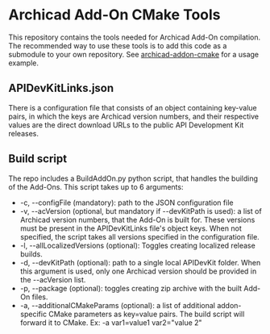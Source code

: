 # Archicad Add-On CMake Tools

This repository contains the tools needed for Archicad Add-On compilation. The recommended way to use these tools is to add this code as a submodule to your own repository. See [archicad-addon-cmake](https://github.com/GRAPHISOFT/archicad-addon-cmake) for a usage example.

## APIDevKitLinks.json

There is a configuration file that consists of an object containing key-value pairs, in which the keys are Archicad version numbers, and their respective values are the direct download URLs to the public API Development Kit releases.

## Build script

The repo includes a BuildAddOn.py python script, that handles the building of the Add-Ons. This script takes up to 6 arguments:

- -c, --configFile (mandatory): path to the JSON configuration file
- -v, --acVersion (optional, but mandatory if --devKitPath is used): a list of Archicad version numbers, that the Add-On is built for. These versions must be present in the APIDevKitLinks file's object keys. When not specified, the script takes all versions specified in the configuration file.
- -l, --allLocalizedVersions (optional): Toggles creating localized release builds.
- -d, --devKitPath (optional): path to a single local APIDevKit folder. When this argument is used, only one Archicad version should be provided in the --acVersion list.
- -p, --package (optional): toggles creating zip archive with the built Add-On files.
- -a, --additionalCMakeParams (optional): a list of additional addon-specific CMake parameters as key=value pairs. The build script will forward it to CMake. Ex: -a var1=value1 var2="value 2"

